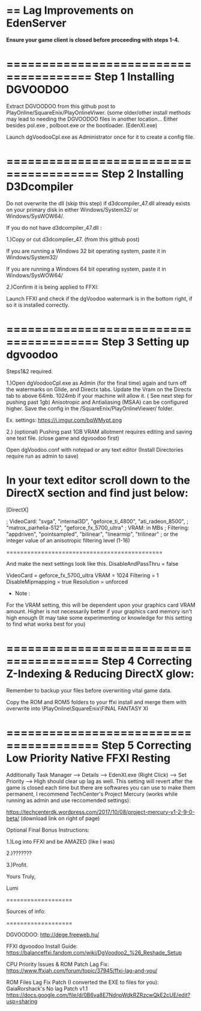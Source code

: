 
==
Lag Improvements on EdenServer
==

**Ensure your game client is closed before proceeding with steps 1-4.**


======================================
Step 1 Installing DGVOODOO 
===========================================

Extract DGVOODOO from this github post to PlayOnline/SquareEnix/PlayOnlineViwer. (some older/other install methods may lead to needing the DGVOODOO files in another location... Either besides pol.exe , polboot.exe or the bootloader. (EdenXI.exe)

Launch dgVoodooCpl.exe as Administrator once for it to create a config file.

=======================================
Step 2 Installing D3Dcompiler 
==========================================

Do not overwrite the dll (skip this step) if d3dcompiler_47.dll already exists on your primary disk in either Windows/System32/ or Windows/SysWOW64/.

If you do not have d3dcompiler_47.dll :

1.)Copy or cut d3dcompiler_47. (from this github post)

If you are running a Windows 32 bit operating system, paste it in Windows/System32/

If you are running a Windows 64 bit operating system, paste it in Windows/SysWOW64/


2.)Confirm it is being applied to FFXI:
 
Launch FFXI and check if the dgVoodoo watermark is in the bottom right, if so it is installed correctly.

=======================================
Step 3 Setting up dgvoodoo 
==========================================
Steps1&2 required.


1.)Open dgVoodooCpl.exe as Admin (for the final time) again and turn off the watermarks on Glide, and Directx tabs.
Update the Vram on the Directx tab to above 64mb. 1024mb if your machine will allow it. ( See next step for pushing past 1gb)
Anisotropic and Antialiasing (MSAA) can be configured higher.
Save the config in the /SquareEnix/PlayOnlineViewer/ folder.

Ex. settings:
https://i.imgur.com/bqWMypt.png

2.) (optional) Pushing past 1GB VRAM allotment requires editing and saving one text file. (close game and dgvoodoo first)

Open dgVoodoo.conf with notepad or any text editor (Install Directories require run as admin to save)

In your text editor scroll down to the DirectX section and find just below:
=============================================
[DirectX]

;  VideoCard: "svga", "internal3D", "geforce_ti_4800", "ati_radeon_8500",
;             "matrox_parhelia-512", "geforce_fx_5700_ultra"
;       VRAM: in MBs
;  Filtering: "appdriven", "pointsampled", "bilinear", "linearmip", "trilinear"
;             or the integer value of an anisotropic filtering level (1-16)

=============================================

And make the next settings look like this.
DisableAndPassThru                  = false

VideoCard                           = geforce_fx_5700_ultra
VRAM                                = 1024
Filtering                           = 1
DisableMipmapping                   = true
Resolution                          = unforced



* Note :

For the VRAM setting, this will be dependent upon your graphics card VRAM amount. Higher is not necessarily better if your graphics card memory isn't high enough (It may take some experimenting or knowledge for this setting to find what works best for you)




=======================================
Step 4 Correcting Z-Indexing & Reducing DirectX glow: 
==========================================

Remember to backup your files before overwriting vital game data.


Copy the ROM and ROM5 folders to your ffxi install and merge them with overwrite into \PlayOnline\SquareEnix\FINAL FANTASY XI


=======================================
Step 5 Correcting Low Priority Native FFXI Resting 
==========================================

Additionally Task Manager --> Details --> EdenXI.exe (Right Click) --> Set Priority --> High should clear up lag as well.
This setting will revert after the game is closed each time but there are softwares you can use to make them permanent, I recommend TechCenter's Project Mercury (works while running as admin and use reccomended settings):

https://techcenterdk.wordpress.com/2017/10/08/project-mercury-v1-2-9-0-beta/ (download link on right of page)





Optional Final Bonus Instructions:

1.)Log into FFXI and be AMAZED (like I was)

2.)???????

3.)Profit.



Yours Truly,

Lumi


===================

Sources of info:

===================

DGVOODOO:
http://dege.freeweb.hu/

FFXI dgvoodoo Install Guide:
https://balanceffxi.fandom.com/wiki/DgVoodoo2_%26_Reshade_Setup

CPU Priority Issues & ROM Patch Lag Fix:
https://www.ffxiah.com/forum/topic/37945/ffxi-lag-and-you/

ROM Files Lag Fix Patch (I converted the EXE to files for you):
GaiaRorshack's No lag Patch v1.1
https://docs.google.com/file/d/0B6va8E7NdnpWdkRZRzcwQkE2cUE/edit?usp=sharing
